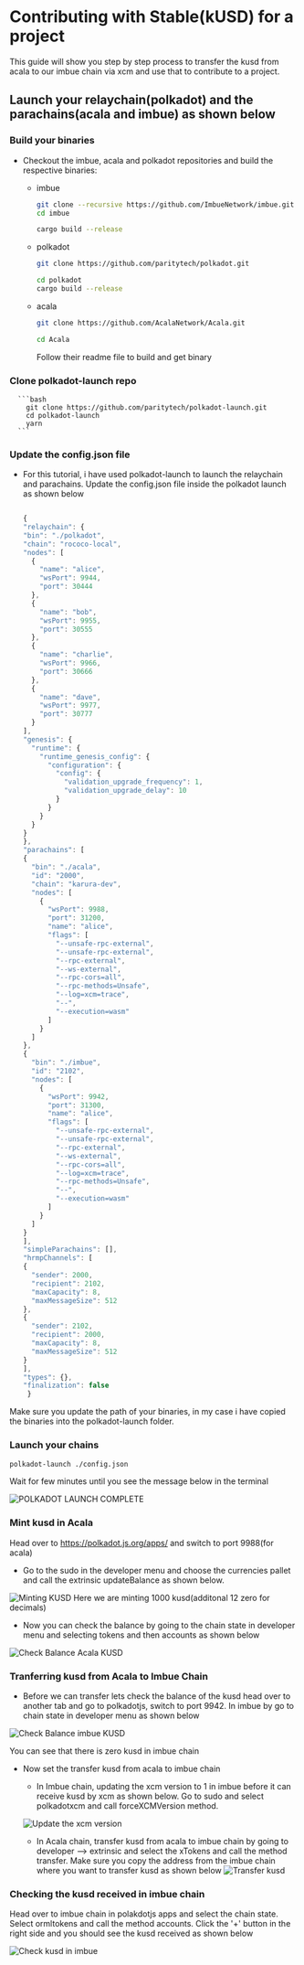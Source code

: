 # Contributing with Stable(kUSD) for a project

This guide will show you step by step process to transfer the kusd from acala to our imbue chain via xcm and use that to contribute to a project. 

## Launch your relaychain(polkadot) and the parachains(acala and imbue) as shown below

### Build your binaries

- Checkout the imbue, acala and polkadot repositories and build the respective binaries:

  - imbue

    ```bash
    git clone --recursive https://github.com/ImbueNetwork/imbue.git
    cd imbue

    cargo build --release
    ```

  - polkadot

    ```bash
    git clone https://github.com/paritytech/polkadot.git

    cd polkadot
    cargo build --release
    ```

  - acala
  
      ```bash
    git clone https://github.com/AcalaNetwork/Acala.git

    cd Acala
      ```
    Follow their readme file to build and get binary

### Clone polkadot-launch repo

      ```bash
        git clone https://github.com/paritytech/polkadot-launch.git
        cd polkadot-launch
        yarn 
      ```

### Update the config.json file 

  - For this tutorial, i have used polkadot-launch to launch the relaychain and parachains. Update the config.json file inside the polkadot launch as shown below 

      ```javascript

      {
    "relaychain": {
      "bin": "./polkadot",
      "chain": "rococo-local",
      "nodes": [
        {
          "name": "alice",
          "wsPort": 9944,
          "port": 30444
        },
        {
          "name": "bob",
          "wsPort": 9955,
          "port": 30555
        },
        {
          "name": "charlie",
          "wsPort": 9966,
          "port": 30666
        },
        {
          "name": "dave",
          "wsPort": 9977,
          "port": 30777
        }
      ],
      "genesis": {
        "runtime": {
          "runtime_genesis_config": {
            "configuration": {
              "config": {
                "validation_upgrade_frequency": 1,
                "validation_upgrade_delay": 10
              }
            }
          }
        }
      }
    },
    "parachains": [
      {
        "bin": "./acala",
        "id": "2000",
        "chain": "karura-dev",
        "nodes": [
          {
            "wsPort": 9988,
            "port": 31200,
            "name": "alice",
            "flags": [
              "--unsafe-rpc-external",
              "--unsafe-rpc-external",
              "--rpc-external",
              "--ws-external",
              "--rpc-cors=all",
              "--rpc-methods=Unsafe",
              "--log=xcm=trace",
              "--",
              "--execution=wasm"
            ]
          }
        ]
      },
      {
        "bin": "./imbue",
        "id": "2102",
        "nodes": [
          {
            "wsPort": 9942,
            "port": 31300,
            "name": "alice",
            "flags": [
              "--unsafe-rpc-external",
              "--unsafe-rpc-external",
              "--rpc-external",
              "--ws-external",
              "--rpc-cors=all",
              "--log=xcm=trace",
              "--rpc-methods=Unsafe",
              "--",
              "--execution=wasm"
            ]
          }
        ]
      }
    ],
    "simpleParachains": [],
    "hrmpChannels": [
      {
        "sender": 2000,
        "recipient": 2102,
        "maxCapacity": 8,
        "maxMessageSize": 512
      },
      {
        "sender": 2102,
        "recipient": 2000,
        "maxCapacity": 8,
        "maxMessageSize": 512
      }
    ],
    "types": {},
    "finalization": false
       } 
       ```

   Make sure you update the path of your binaries, in my case i have copied the binaries into the polkadot-launch folder.

### Launch your chains

```bash
polkadot-launch ./config.json
```

Wait for few minutes until you see the message below in the terminal

![POLKADOT LAUNCH COMPLETE](../imgs/polkadot_launch_kusd.png)

### Mint kusd in Acala

Head over to https://polkadot.js.org/apps/ and switch to port 9988(for acala)

- Go to the sudo in the developer menu and choose the currencies pallet and call the extrinsic updateBalance as shown below.

![Minting KUSD](../imgs/Step_1_Mint_Kusd.png)
Here we are minting 1000 kusd(additonal 12 zero for decimals)

- Now you can check the balance by going to the chain state in developer menu and selecting tokens and then accounts as shown below
  
![Check Balance Acala KUSD](../imgs/Step_2_Check_Balance.png)


### Tranferring kusd from Acala to Imbue Chain

- Before we can transfer lets check the balance of the kusd head over to another tab and go to polkadotjs, switch to port 9942. In imbue by go to chain state in developer menu as shown below 

![Check Balance imbue KUSD](../imgs/Step_3_Check_Balance_Imbue_kusd.png)

You can see that there is zero kusd in imbue chain 

- Now set the transfer kusd from acala to imbue chain
  
   - In Imbue chain, updating the xcm version to 1 in imbue before it can receive kusd by xcm as shown below. Go to sudo and select polkadotxcm and call forceXCMVersion method.
   
  ![Update the xcm version](../imgs/Step_5_Update_XCM_Imbue.png) 

   - In Acala chain, transfer kusd from acala to imbue chain by going to developer --> extrinsic and select the xTokens and call the method transfer. Make sure you copy the address from the imbue chain where you want to transfer kusd as shown below 
  ![Transfer kusd](../imgs/Step_4_Setup_Transfer_Call_And_Check_XCM_Version.png)

### Checking the kusd received in imbue chain

Head over to imbue chain in polakdotjs apps and select the chain state. Select ormltokens and call the method accounts. Click the '+' button in the right side and you should see the kusd received as shown below

  ![Check kusd in imbue](../imgs/Step_9_Balance_Check_Imbue_Chain_kusd.png)
    














